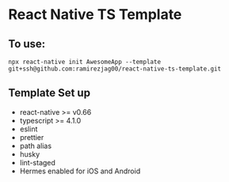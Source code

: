 # React Native TS Template

## To use:

```
npx react-native init AwesomeApp --template git+ssh@github.com:ramirezjag00/react-native-ts-template.git
```

## Template Set up
- react-native >= v0.66
- typescript >= 4.1.0
- eslint
- prettier
- path alias
- husky
- lint-staged
- Hermes enabled for iOS and Android
